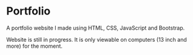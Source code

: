 # Portfolio
A portfolio website I made using HTML, CSS, JavaScript and Bootstrap.

Website is still in progress. It is only viewable on computers (13 inch and more) for the moment.
